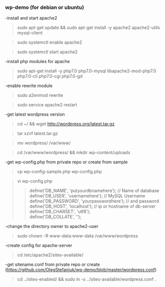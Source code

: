 ### wp-demo (for debian or ubuntu)

-install and start apache2

>sudo apt-get update && sudo apt-get install -y apache2 apache2-utils mysql-client

>sudo systemctl enable apache2

>sudo systemctl start apache2

-install php modules for apache

>sudo apt-get install -y php7.0 php7.0-mysql libapache2-mod-php7.0 php7.0-cli php7.0-cgi php7.0-gd

-enable rewrite module

>sudo a2enmod rewrite

>sudo service apache2 restart

-get latest wordpress version

>cd ~/ && wget http://wordpress.org/latest.tar.gz

>tar xzvf latest.tar.gz

>mv wordpress/ /var/www/

>cd /var/www/wordpress/ && mkdir wp-content/uploads

-get wp-config.php from private repo or create from sample

>cp wp-config-sample.php wp-config.php

>vi wp-config.php
>>define('DB_NAME', 'putyourdbnamehere');    // Name of database  
>>define('DB_USER', 'usernamehere');     // MySQL Username  
>>define('DB_PASSWORD', 'yourpasswordhere'); // and password  
>>define('DB_HOST', 'localhost');    // ip or hostname of db-server  
>>define('DB_CHARSET', 'utf8');  
>>define('DB_COLLATE', '');

-change the directory owner to apache2-user

>sudo chown -R www-data:www-data /var/www/wordpress

-create config for apache-server

>cd /etc/apache2/sites-available/

-get sitename.conf from private repo or create (https://github.com/OlegStefaniuk/wp-demo/blob/master/wordpress.conf)

>cd ../sites-enabled/ && sudo ln -s ../sites-available/wordpress.conf .
